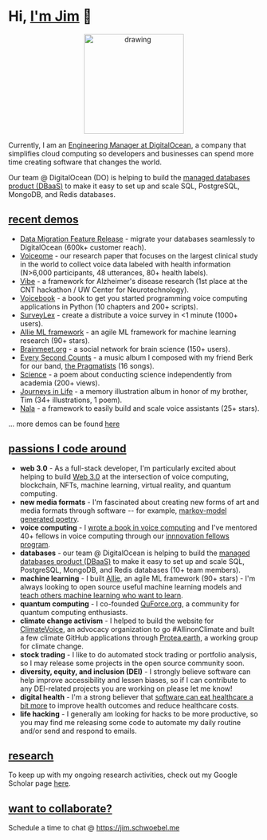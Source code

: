 # Hi, [I'm Jim](https://jim.schwoebel.me) 👋

<a href='https://schwoebel.me/jim/'><p align="center">
<img src="https://schwoebel.me/jim/assets/do.png" alt="drawing" width="200"/>
</p></a>

Currently, I am an [Engineering Manager at DigitalOcean](https://jim.schwoebel.me), a company that simplifies cloud computing so developers and businesses can spend more time creating software that changes the world.

Our team @ DigitalOcean (DO) is helping to build the [managed databases product (DBaaS)](https://www.digitalocean.com/products/managed-databases) to make it easy to set up and scale SQL, PostgreSQL, MongoDB, and Redis databases.

## [recent demos](https://www.youtube.com/watch?v=gb5rC3pJUek&list=PL_D3Oayw4KAqaFwZh4vKH131AGM4ODYvb)
* [Data Migration Feature Release](https://www.youtube.com/watch?v=gb5rC3pJUek&list=PL_D3Oayw4KAqaFwZh4vKH131AGM4ODYvb&index=1) - migrate your databases seamlessly to DigitalOcean (600k+ customer reach).
* [Voiceome](https://www.medrxiv.org/content/10.1101/2021.08.16.21262125v1) - our research paper that focuses on the largest clinical study in the world to collect voice data labeled with health information (N>6,000 participants, 48 utterances, 80+ health labels). 
* [Vibe](https://www.youtube.com/watch?v=_SEmT27oJOc&list=PL_D3Oayw4KAqaFwZh4vKH131AGM4ODYvb&index=2) - a framework for Alzheimer's disease research (1st place at the CNT hackathon / UW Center for Neurotechnology).
* [Voicebook](https://www.youtube.com/watch?v=7QV-Vlqq2GE) - a book to get you started programming voice computing applications in Python (10 chapters and 200+ scripts).
* [SurveyLex](https://www.youtube.com/watch?v=JV820uceEKY&list=PL_D3Oayw4KAqaFwZh4vKH131AGM4ODYvb&index=5) - create a distribute a voice survey in <1 minute (1000+ users).
* [Allie ML framework](https://github.com/jim-schwoebel/allie) - an agile ML framework for machine learning research (90+ stars).
* [Brainmeet.org](https://www.youtube.com/watch?v=RxSK-45wj_c&list=PL_D3Oayw4KAqaFwZh4vKH131AGM4ODYvb&index=4) - a social network for brain science (150+ users).
* [Every Second Counts](https://www.youtube.com/watch?v=RNjP6z3rjUQ&list=PLror0K8Y4wY6SaOaw9n881Kx7KBgD456a) - a music album I composed with my friend Berk for our band, [the Pragmatists](https://pragmatists.live) (16 songs).
* [Science](https://storiesinscience.org/2019/04/20/science-a-poem/) - a poem about conducting science independently from academia (200+ views).
* [Journeys in Life](https://jim.schwoebel.me/timalbum) - a memory illustration album in honor of my brother, Tim (34+ illustrations, 1 poem).
* [Nala](https://drive.google.com/file/d/1Ubeyxot4G6oVXXt0REPfPLSwA29Hpliz/view) - a framework to easily build and scale voice assistants (25+ stars).

... more demos can be found [here](https://www.youtube.com/watch?v=gb5rC3pJUek&list=PL_D3Oayw4KAqaFwZh4vKH131AGM4ODYvb)

## [passions I code around](https://jim.schwoebel.me)
* **web 3.0** - As a full-stack developer, I'm particularly excited about helping to build [Web 3.0](https://en.wikipedia.org/wiki/Web3) at the intersection of voice computing, blockchain, NFTs, machine learning, virtual reality, and quantum computing.
* **new media formats** - I'm fascinated about creating new forms of art and media formats through software -- for example, [markov-model generated poetry](https://github.com/jim-schwoebel/voicebook/blob/master/chapter_5_generation/generate_poem.py).
* **voice computing** - I [wrote a book in voice computing](https://github.com/jim-schwoebel/voicebook) and I've mentored 40+ fellows in voice computing through our [innnovation fellows program](https://neurolex.ai/research).
* **databases** - our team @ DigitalOcean is helping to build the [managed databases product (DBaaS)](https://www.digitalocean.com/products/managed-databases) to make it easy to set up and scale SQL, PostgreSQL, MongoDB, and Redis databases (10+ team members).
* **machine learning** - I built [Allie](https://github.com/jim-schwoebel/allie), an agile ML framework (90+ stars) - I'm always looking to open source useful machine learning models and [teach others machine learning who want to learn](https://github.com/jim-schwoebel/voice_gender_detection).
* **quantum computing** - I co-founded [QuForce.org](https://quforce.org), a community for quantum computing enthusiasts.
* **climate change activism** - I helped to build the website for [ClimateVoice](https://climatevoice.org), an advocacy organization to go #AllinonClimate and built a few climate GitHub applications through [Protea.earth](https://github.com/protea-earth), a working group for climate change.
* **stock trading** - I like to do automated stock trading or portfolio analysis, so I may release some projects in the open source community soon.
* **diversity, equity, and inclusion (DEI)** - I strongly believe software can help improve accessibility and lessen biases, so if I can contribute to any DEI-related projects you are working on please let me know! 
* **digital health** - I'm a strong believer that [software can eat healthcare a bit more](https://rockhealth.com/rock-weekly/all-eyes-on-you-2022/) to improve health outcomes and reduce healthcare costs. 
* **life hacking** - I generally am looking for hacks to be more productive, so you may find me releasing some code to automate my daily routine and/or send and respond to emails.

## [research](https://scholar.google.com/citations?hl=en&user=OyOyciEAAAAJ)
To keep up with my ongoing research activities, check out my Google Scholar page [here](https://scholar.google.com/citations?hl=en&user=OyOyciEAAAAJ).

## [want to collaborate?](https://jim.schwoebel.me)
Schedule a time to chat @ https://jim.schwoebel.me

<!--
**jim-schwoebel/jim-schwoebel** is a ✨ _special_ ✨ repository because its `README.md` (this file) appears on your GitHub profile.

Here are some ideas to get you started:

- 🔭 I’m currently working on ...
- 🌱 I’m currently learning ...
- 👯 I’m looking to collaborate on ...
- 🤔 I’m looking for help with ...
- 💬 Ask me about ...
- 📫 How to reach me: ...
- 😄 Pronouns: ...
- ⚡ Fun fact: ...
-->
